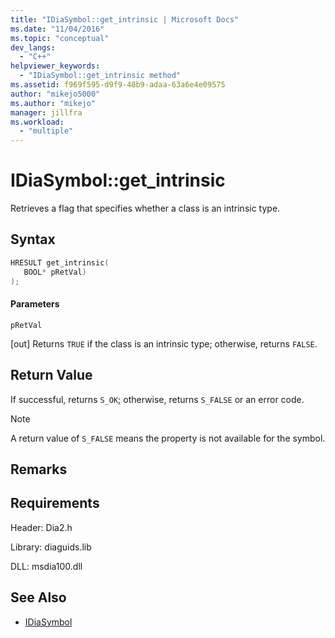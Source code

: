 ```yaml
---
title: "IDiaSymbol::get_intrinsic | Microsoft Docs"
ms.date: "11/04/2016"
ms.topic: "conceptual"
dev_langs:
  - "C++"
helpviewer_keywords:
  - "IDiaSymbol::get_intrinsic method"
ms.assetid: f969f595-d9f9-48b9-adaa-63a6e4e09575
author: "mikejo5000"
ms.author: "mikejo"
manager: jillfra
ms.workload:
  - "multiple"
---
```

# IDiaSymbol::get_intrinsic
Retrieves a flag that specifies whether a class is an intrinsic type.

## Syntax

```C++
HRESULT get_intrinsic( 
   BOOL* pRetVal)
);
```

#### Parameters
 `pRetVal`

[out] Returns `TRUE` if the class is an intrinsic type; otherwise, returns `FALSE`.

## Return Value
 If successful, returns `S_OK`; otherwise, returns `S_FALSE` or an error code.

> [!NOTE]
>  A return value of `S_FALSE` means the property is not available for the symbol.

## Remarks

## Requirements
 Header: Dia2.h

 Library: diaguids.lib

 DLL: msdia100.dll

## See Also
- [IDiaSymbol](../../debugger/debug-interface-access/idiasymbol.md)